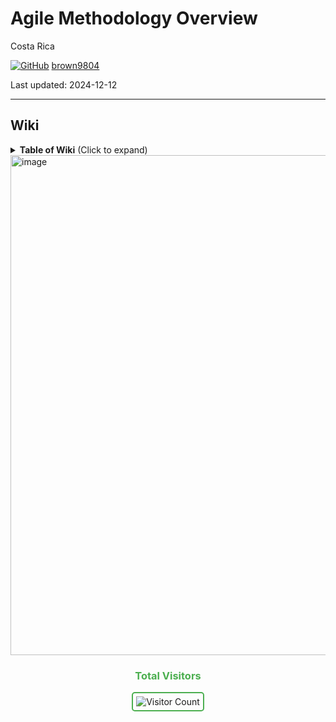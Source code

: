 # Agile Methodology Overview 

Costa Rica

[![GitHub](https://img.shields.io/badge/--181717?logo=github&logoColor=ffffff)](https://github.com/)
[brown9804](https://github.com/brown9804)

Last updated: 2024-12-12

----------

## Wiki  

<details>
<summary><b>Table of Wiki</b> (Click to expand)</summary>

- [The Basics](https://www.linkedin.com/learning/scrum-the-basics/practicing-scrum-in-your-work-environment?u=2095204)
- [Agile Methodology](https://medium.com/@abeythilakeudara3/agile-methodology-106270809c99)
- [Agile Product Owner Role: Foundations](https://www.linkedin.com/learning/agile-product-owner-role-foundations/welcome?u=2095204)
- [Scrum: Advanced](https://www.linkedin.com/learning/scrum-advanced/move-your-scrum-team-into-high-gear?u=2095204)
- [Learning Jira Software](https://www.linkedin.com/learning/scrum-advanced/move-your-scrum-team-into-high-gear?u=2095204)

</details>

<img width="800" alt="image" src="https://miro.medium.com/v2/resize:fit:1400/format:webp/1*GtEtKSrRQtLhx_gffxFhSA.png">

<div align="center">
  <h3 style="color: #4CAF50;">Total Visitors</h3>
  <img src="https://profile-counter.glitch.me/brown9804/count.svg" alt="Visitor Count" style="border: 2px solid #4CAF50; border-radius: 5px; padding: 5px;"/>
</div>
